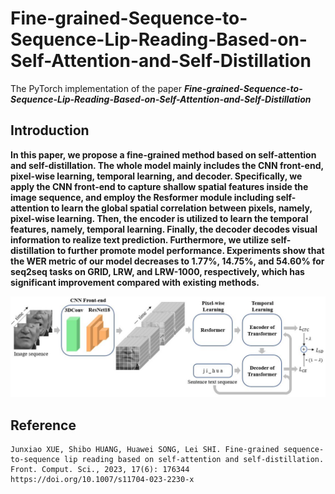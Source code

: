 # Fine-grained-Sequence-to-Sequence-Lip-Reading-Based-on-Self-Attention-and-Self-Distillation

The PyTorch implementation of the paper ***Fine-grained-Sequence-to-Sequence-Lip-Reading-Based-on-Self-Attention-and-Self-Distillation***


## Introduction

**In this paper, we propose a fine-grained method based on self-attention and self-distillation. The whole model mainly includes the CNN front-end, pixel-wise learning, temporal learning, and decoder. Specifically, we apply the CNN front-end to capture shallow spatial features inside the image sequence, and employ the Resformer module including self-attention to learn the global spatial correlation between pixels, namely, pixel-wise learning. Then, the encoder is utilized to learn the temporal features, namely, temporal learning. Finally, the decoder decodes visual information to realize text prediction. Furthermore, we utilize self-distillation to further promote model performance. Experiments show that the WER metric of our model decreases to 1.77%, 14.75%, and 54.60% for seq2seq tasks on GRID, LRW, and LRW-1000, respectively, which has significant improvement compared with existing methods.**


![模型图](https://github.com/shibo0/Fine-grained-Sequence-to-Sequence-Lip-Reading-Based-on-Self-Attention-and-Self-Distillation/blob/main/imgs/model5.jpg)

## Reference

```
Junxiao XUE, Shibo HUANG, Huawei SONG, Lei SHI. Fine-grained sequence-to-sequence lip reading based on self-attention and self-distillation. Front. Comput. Sci., 2023, 17(6): 176344 https://doi.org/10.1007/s11704-023-2230-x
```
